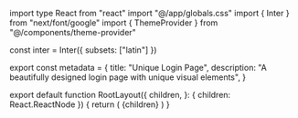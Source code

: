 import type React from "react"
import "@/app/globals.css"
import { Inter } from "next/font/google"
import { ThemeProvider } from "@/components/theme-provider"

const inter = Inter({ subsets: ["latin"] })

export const metadata = {
  title: "Unique Login Page",
  description: "A beautifully designed login page with unique visual elements",
}

export default function RootLayout({
  children,
}: {
  children: React.ReactNode
}) {
  return (
    <html lang="en" suppressHydrationWarning>
      <body className={inter.className}>
        <ThemeProvider attribute="class" defaultTheme="system" enableSystem disableTransitionOnChange>
          {children}
        </ThemeProvider>
      </body>
    </html>
  )
}

